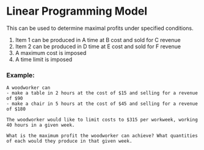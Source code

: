 # Linear Programming Model

This can be used to determine maximal profits under specified conditions.
1. Item 1 can be produced in A time at B cost and sold for C revenue
2. Item 2 can be produced in D time at E cost and sold for F revenue
3. A maximum cost is imposed
4. A time limit is imposed

### Example:

```
A woodworker can 
- make a table in 2 hours at the cost of $15 and selling for a revenue of $90
- make a chair in 5 hours at the cost of $45 and selling for a revenue of $180

The woodworker would like to limit costs to $315 per workweek, working 40 hours in a given week.

What is the maximum profit the woodworker can achieve? What quantities of each would they produce in that given week.
```

